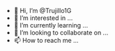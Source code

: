 - 👋 Hi, I’m @Trujillo1G
- 👀 I’m interested in ...
- 🌱 I’m currently learning ...
- 💞️ I’m looking to collaborate on ...
- 📫 How to reach me ...

<!---
Trujillo1G/Trujillo1G is a ✨ special ✨ repository because its `README.md` (this file) appears on your GitHub profile.
You can click the Preview link to take a look at your changes.
--->

